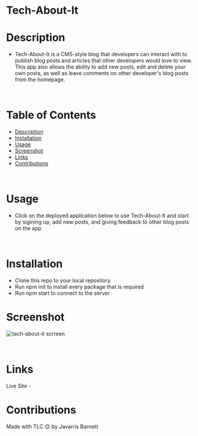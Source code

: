 # Tech-About-It

# Description

- Tech-About-It is a CMS-style blog that developers can interact with to publish blog posts and articles that other developers would love to view. This app also allows the ability to add new posts, edit and delete your own posts, as well as leave comments on other developer's blog posts from the homepage.
 <br />



# Table of Contents

  - [Description](#description)
  - [Installation](#installation)
  - [Usage](#usage)
  - [Screenshot](#screenshot)
  - [Links](#links)
  - [Contributions](#contributions)
  <br />

# Usage
- Click on the deployed application below to use Tech-About-It and start by sigining up, add new posts, and giving feedback to other blog posts on the app

<br />

 
# Installation

- Clone this repo to your local repository
-  Run npm init to install every package that is required
-  Run npm start to connect to the server 

# Screenshot 

![tech-about-it scrreen](https://user-images.githubusercontent.com/89273544/152429689-a515e09d-8b4e-4740-9767-6cad7e4b5907.png)

<br />


# Links



Live Site - 
<br />

# Contributions

Made with TLC 😊 by Javarris Barnett




